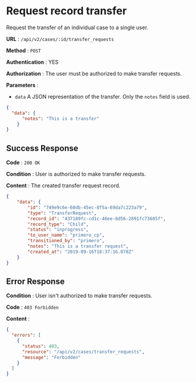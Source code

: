 # Request record transfer

Request the transfer of an individual case to a single user.

**URL** : `/api/v2/cases/:id/transfer_requests`

**Method** : `POST`

**Authentication** : YES

**Authorization** : The user must be authorized to make transfer requests.

**Parameters** : 

* `data` A JSON representation of the transfer. Only the `notes` field is used.
```json
{
  "data": {
      "notes": "This is a transfer"
    }
}
```

## Success Response

**Code** : `200 OK`

**Condition** : User is authorized to make transfer requests. 


**Content** : The created transfer request record.

```json
{
    "data": {
        "id": "749e9c6e-60db-45ec-8f5a-69da7c223a79",
        "type": "TransferRequest",
        "record_id": "437189fc-cd1c-46ee-8d56-2891fc73605f",
        "record_type": "Child",
        "status": "inprogress",
        "to_user_name": "primero_cp",
        "transitioned_by": "primero",
        "notes": "This is a transfer request",
        "created_at": "2019-09-16T18:37:16.078Z"
    }
}

```

## Error Response

**Condition** : User isn't authorized to make transfer requests. 

**Code** : `403 Forbidden`

**Content** :

```json
{
  "errors": [
    {
      "status": 403,
      "resource": "/api/v2/cases/transfer_requests",
      "message": "Forbidden"
    }
  ]
}
```